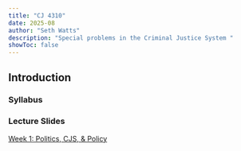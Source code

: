 ```yaml
---
title: "CJ 4310"
date: 2025-08
author: "Seth Watts"
description: "Special problems in the Criminal Justice System " 
showToc: false
---
```


## Introduction

### Syllabus

### Lecture Slides
[Week 1: Politics, CJS, \& Policy](https://sethbwatts.com/courses/crime-control-strat-2025/slides/week1.html)
